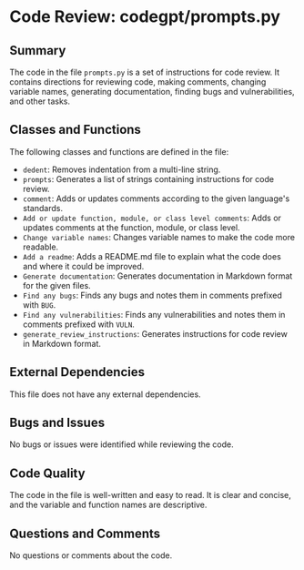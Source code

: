 # Code Review: codegpt/prompts.py

## Summary

The code in the file `prompts.py` is a set of instructions for code review. It contains directions for reviewing code, making comments, changing variable names, generating documentation, finding bugs and vulnerabilities, and other tasks.

## Classes and Functions

The following classes and functions are defined in the file:

* `dedent`: Removes indentation from a multi-line string.
* `prompts`: Generates a list of strings containing instructions for code review.
* `comment`: Adds or updates comments according to the given language's standards.
* `Add or update function, module, or class level comments`: Adds or updates comments at the function, module, or class level.
* `Change variable names`: Changes variable names to make the code more readable.
* `Add a readme`: Adds a README.md file to explain what the code does and where it could be improved.
* `Generate documentation`: Generates documentation in Markdown format for the given files.
* `Find any bugs`: Finds any bugs and notes them in comments prefixed with `BUG`.
* `Find any vulnerabilities`: Finds any vulnerabilities and notes them in comments prefixed with `VULN`.
* `generate_review_instructions`: Generates instructions for code review in Markdown format.

## External Dependencies

This file does not have any external dependencies.

## Bugs and Issues

No bugs or issues were identified while reviewing the code.

## Code Quality

The code in the file is well-written and easy to read. It is clear and concise, and the variable and function names are descriptive.

## Questions and Comments

No questions or comments about the code.